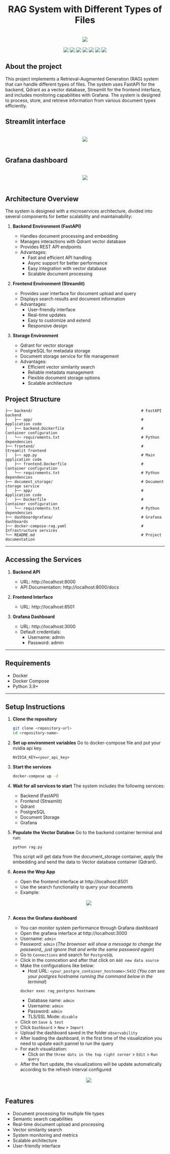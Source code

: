 <h1 align="center">
    RAG System with Different Types of Files
</h1>

<br>
    <div align="center">
        <a><img src="https://github.com/user-attachments/assets/57d1cbdd-3562-411b-b1c6-9f2c2aeebb41"></a> 
    </div>
</br>

<div align="center">
    <a href = "https://www.python.org/" target="_blank"><img src="https://img.shields.io/badge/Python-3776AB.svg?style=for-the-badge&logo=Python&logoColor=white" target="_blank"></a>
    <a href = "https://docs.docker.com/"><img src="https://img.shields.io/badge/docker-%230db7ed.svg?style=for-the-badge&logo=docker&logoColor=white" target="_blank"></a>
    <a href = "https://fastapi.tiangolo.com/"><img src="https://img.shields.io/badge/FastAPI-009688.svg?style=for-the-badge&logo=FastAPI&logoColor=white" target="_blank"></a>
    <a href = "https://qdrant.tech/"><img src="https://img.shields.io/badge/Qdrant-FF4B4B.svg?style=for-the-badge&logo=Qdrant&logoColor=white" target="_blank"></a>
    <a href = "https://docs.streamlit.io/"><img src="https://img.shields.io/badge/Streamlit-FF4B4B.svg?style=for-the-badge&logo=Streamlit&logoColor=white" target="_blank"></a>
    <a href = "https://www.postgresql.org/"><img src="https://img.shields.io/badge/PostgreSQL-336791.svg?style=for-the-badge&logo=PostgreSQL&logoColor=white" target="_blank"></a>
    <a href = "https://grafana.com/"><img src="https://img.shields.io/badge/Grafana-F46800.svg?style=for-the-badge&logo=Grafana&logoColor=white" target="_blank"></a>
</div> 

## About the project

   This project implements a Retrieval-Augmented Generation (RAG) system that can handle different types of files. The system uses FastAPI for the backend, Qdrant as a vector database, Streamlit for the frontend interface, and includes monitoring capabilities with Grafana. The system is designed to process, store, and retrieve information from various document types efficiently.

## Streamlit interface

<br>
    <div align="center">
        <a><img src="https://github.com/user-attachments/assets/6eb83664-eff1-4ec2-918b-d1a839c98a61"></a> 
    </div>
</br>

## Grafana dashboard

<br>
    <div align="center">
        <a><img src="https://github.com/user-attachments/assets/a75685db-0e83-44e2-9cbd-4aee55a38c6e"></a> 
    </div>
</br>

## Architecture Overview

The system is designed with a microservices architecture, divided into several components for better scalability and maintainability:

1. **Backend Environment (FastAPI)**
   - Handles document processing and embedding
   - Manages interactions with Qdrant vector database
   - Provides REST API endpoints
   - Advantages:
     - Fast and efficient API handling
     - Async support for better performance
     - Easy integration with vector database
     - Scalable document processing

2. **Frontend Environment (Streamlit)**
   - Provides user interface for document upload and query
   - Displays search results and document information
   - Advantages:
     - User-friendly interface
     - Real-time updates
     - Easy to customize and extend
     - Responsive design

3. **Storage Environment**
   - Qdrant for vector storage
   - PostgreSQL for metadata storage
   - Document storage service for file management
   - Advantages:
     - Efficient vector similarity search
     - Reliable metadata management
     - Flexible document storage options
     - Scalable architecture

## Project Structure

```
├── backend/                                                # FastAPI backend
│   ├── app/                                                # Application code
│   ├── backend.Dockerfile                                  # Container configuration
│   └── requirements.txt                                    # Python dependencies
├── frontend/                                               # Streamlit frontend
│   ├── app.py                                              # Main application code
│   ├── frontend.Dockerfile                                 # Container configuration
│   └── requirements.txt                                    # Python dependencies
├── document_storage/                                       # Document storage service
│   ├── app/                                                # Application code
│   ├── Dockerfile                                          # Container configuration
│   └── requirements.txt                                    # Python dependencies
├── dashboardgrafana/                                       # Grafana dashboards
├── docker-compose-rag.yaml                                 # Infrastructure services
└── README.md                                               # Project documentation
```

---

## Accessing the Services

1. **Backend API**
   - URL: http://localhost:8000
   - API Documentation: http://localhost:8000/docs

2. **Frontend Interface**
   - URL: http://localhost:8501

3. **Grafana Dashboard**
   - URL: http://localhost:3000
   - Default credentials:
     - Username: admin
     - Password: admin

---

## Requirements

- Docker
- Docker Compose
- Python 3.9+

---

## Setup Instructions

1. **Clone the repository**
   ```bash
   git clone <repository-url>
   cd <repository-name>
   ```

2. **Set up environment variables**
   Go to docker-compose file and put your nvidia api key.
   ```
   NVIDIA_KEY=<your_api_key>
   ```

3. **Start the services**
   ```bash
   docker-compose up -d
   ```

4. **Wait for all services to start**
   The system includes the following services:
   - Backend (FastAPI)
   - Frontend (Streamlit)
   - Qdrant
   - PostgreSQL
   - Document Storage
   - Grafana

5. **Populate the Vector Databse**
   Go to the backend container terminal and run:
   ```
   python rag.py
   ```
   This script will get data from the document_storage container, apply the embedding and send the data to Vector database container (Qdrant).

6. **Acess the Wep App**
   - Open the frontend interface at http://localhost:8501
   - Use the search functionality to query your documents
   - Example:
   <br>
    <div align="center">
        <a><img src="https://github.com/user-attachments/assets/6eb83664-eff1-4ec2-918b-d1a839c98a61"></a> 
    </div>
   </br>

7. **Acess the Grafana dashboard**
   - You can monitor system performance through Grafana dashboard
   - Open the grafana interface at http://localhost:3000
   - Username: `admin`
   - Password: `admin` (*The brownser will show a message to change the password,, just ignore that and write the same password again*)
   - Go to `Connections` and search for `PostgreSQL`
   - Click in the conncetion and after that click on `Add new data source`
   - Make the configurations like below:
      - Host URL: `<your_postgre_container_hostname>:5432` (*You can see your postgres hostname running the command below in the terminal*)
      ```
      docker exec rag_postgres hostname
      ```
      - Database name: `admin`
      - Username: `admin`
      - Password: `admin`
      - TLS/SSL Mode: `disable`
   - Click on `Save & test`
   - Click `Dashboard` > `New` > `Import`
   - Upload the dashboard saved in the folder `observability`
   - After loading the dashboard, in the first time of the visualization you need to update each pannel to run the query
   - For each visualization:
      - Click on the `three dots in the top right corner` > `Edit` > `Run query`
   - After the fisrt update, the visualizations will be update automatically according to the refresh interval configured
   <br>
    <div align="center">
        <a><img src="https://github.com/user-attachments/assets/a75685db-0e83-44e2-9cbd-4aee55a38c6e"></a> 
    </div>
   </br>

## Features

- Document processing for multiple file types
- Semantic search capabilities
- Real-time document upload and processing
- Vector similarity search
- System monitoring and metrics
- Scalable architecture
- User-friendly interface
